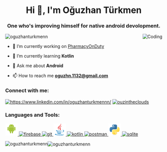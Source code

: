 <h1 align="center">Hi 👋, I'm Oğuzhan Türkmen</h1>
<h3 align="center">One who's improving himself for native android devolopment.</h3>
<img align="right" alt="Coding" widht="400" src="https://www.hizliresim.com/92butvs"

<p align="left"> <img src="https://komarev.com/ghpvc/?username=oguzhanturkmenn&label=Profile%20views&color=0e75b6&style=flat" alt="oguzhanturkmenn" /> </p>

- 🔭 I’m currently working on [PharmacyOnDuty](https://github.com/oguzhanturkmenn/PharmacyOnDuty)

- 🌱 I’m currently learning **Kotlin**

- 💬 Ask me about **Android**

- 📫 How to reach me **oguzhn.1132@gmail.com**

<h3 align="left">Connect with me:</h3>
<p align="left">
<a href="https://linkedin.com/in/https://www.linkedin.com/in/oguzhanturkmennn/" target="blank"><img align="center" src="https://raw.githubusercontent.com/rahuldkjain/github-profile-readme-generator/master/src/images/icons/Social/linked-in-alt.svg" alt="https://www.linkedin.com/in/oguzhanturkmennn/" height="30" width="40" /></a>
<a href="https://instagram.com/ouzintheclouds" target="blank"><img align="center" src="https://raw.githubusercontent.com/rahuldkjain/github-profile-readme-generator/master/src/images/icons/Social/instagram.svg" alt="ouzintheclouds" height="30" width="40" /></a>
</p>

<h3 align="left">Languages and Tools:</h3>
<p align="left"> <a href="https://developer.android.com" target="_blank" rel="noreferrer"> <img src="https://raw.githubusercontent.com/devicons/devicon/master/icons/android/android-original-wordmark.svg" alt="android" width="40" height="40"/> </a> <a href="https://firebase.google.com/" target="_blank" rel="noreferrer"> <img src="https://www.vectorlogo.zone/logos/firebase/firebase-icon.svg" alt="firebase" width="40" height="40"/> </a> <a href="https://git-scm.com/" target="_blank" rel="noreferrer"> <img src="https://www.vectorlogo.zone/logos/git-scm/git-scm-icon.svg" alt="git" width="40" height="40"/> </a> <a href="https://www.java.com" target="_blank" rel="noreferrer"> <img src="https://raw.githubusercontent.com/devicons/devicon/master/icons/java/java-original.svg" alt="java" width="40" height="40"/> </a> <a href="https://kotlinlang.org" target="_blank" rel="noreferrer"> <img src="https://www.vectorlogo.zone/logos/kotlinlang/kotlinlang-icon.svg" alt="kotlin" width="40" height="40"/> </a> <a href="https://postman.com" target="_blank" rel="noreferrer"> <img src="https://www.vectorlogo.zone/logos/getpostman/getpostman-icon.svg" alt="postman" width="40" height="40"/> </a> <a href="https://www.python.org" target="_blank" rel="noreferrer"> <img src="https://raw.githubusercontent.com/devicons/devicon/master/icons/python/python-original.svg" alt="python" width="40" height="40"/> </a> <a href="https://www.sqlite.org/" target="_blank" rel="noreferrer"> <img src="https://www.vectorlogo.zone/logos/sqlite/sqlite-icon.svg" alt="sqlite" width="40" height="40"/> </a> </p>

<p><img align="left" src="https://github-readme-stats.vercel.app/api?username=oguzhanturkmenn&show_icons=true&theme=radical" alt="oguzhanturkmenn" /></p>

<p><img align="center" src="https://github-readme-streak-stats.herokuapp.com/?user=oguzhanturkmenn&" alt="oguzhanturkmenn" /></p>
